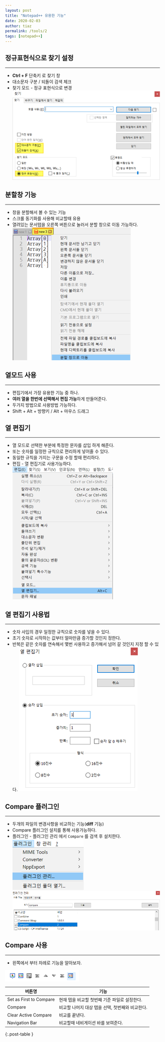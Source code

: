 ```yaml
---
layout: post
title: "Notepad++ 유용한 기능"
date: 2020-02-03
author: tiaz
permalink: /tools/2
tags: [notepad++]
---
```

## 정규표현식으로 찾기 설정
---
- **Ctrl + F** 단축키 로 찾기 창
- 대소문자 구분 / 되돌이 검색 체크
- 찾기 모드 - 정규 표현식으로 변경
!["Notepad++"](/assets/img/content/tools/Notepad-05.png)

## 분할창 기능
---
- 창을 분할해서 볼 수 있는 기능
- 스크롤 동기화를 사용해 비교할때 유용
- 열려있는 문서탭을 오른쪽 버튼으로 눌러서 분할 창으로 이동 가능하다.
!["Notepad++"](/assets/img/content/tools/Notepad-08.png)

## 열모드 사용
---
- 편집기에서 가장 유용한 기능 중 하나.
- **여러 열을 한번에 선택해서 편집 가능**하게 만들어준다.
- 두가지 방법으로 사용방법 가능하다.
- Shift + Alt + 방향키 / Alt + 마우스 드래그

## 열 편집기
---
- 열 모드로 선택한 부분에 특정한 문자를 삽입 하게 해준다.
- 또는 숫자를 일정한 규칙으로 편리하게 넣어줄 수 있다.
- 동일한 규칙을 가지는 구문을 수정 할때 편리하다.
- 편집 - 열 편집기로 사용가능하다.
!["Notepad++"](/assets/img/content/tools/Notepad-14.png)

## 열 편집기 사용법
---
- 숫자 사입의 경우 일정한 규칙으로 숫자를 넣을 수 있다.
- 초기 숫자로 시작하는 값부터 얼마만큼 증가할 것인지 정한다.
- 반복은 같은 숫자를 연속해서 몇번 사용하고 증가해서 넘어 갈 것인지 지정 할 수 있다.
!["Notepad++"](/assets/img/content/tools/Notepad-15.png)

## Compare 플러그인
---
- 두개의 파일의 변경사항을 비교하는 기능(**diff** 기능)
- Compare 플러그인 설치를 통해 사용가능하다.
- 플러그인 - 플러그인 관리 에서 `Compare` 를 검색 후 설치한다.
!["Notepad++"](/assets/img/content/tools/Notepad-11.png)
!["Notepad++"](/assets/img/content/tools/Notepad-12.png)

## Compare 사용
---
- 왼쪽에서 부터 차례로 기능을 알아보자.

!["Notepad++"](/assets/img/content/tools/Notepad-13.png)

| 버튼명 | 기능 |
| -----  | --- |
| Set as First to Compare | 현재 탭을 비교할 첫번째 기준 파일로 설정한다.|
| Compare | 비교할 나머지 대상 탭을 선택, 첫번째와 비교한다. |
| Clear Active Compare | 비교를 끝낸다. |
| Navigation Bar | 비교할때 네비게이션 바를 보여준다. |
{:.post-table }